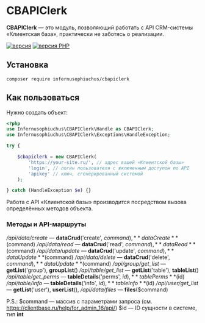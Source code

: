 # CBAPIClerk

**CBAPIClerk** — это модуль, позволяющий работать с API CRM-системы «Клиентская база», практически не заботясь о реализации.

[![версия](https://img.shields.io/badge/%D0%B2%D0%B5%D1%80%D1%81%D0%B8%D1%8F-1.0.0-blue "версия")](htthttps://img.shields.io/badge/%D0%B2%D0%B5%D1%80%D1%81%D0%B8%D1%8F-1.0.0-bluep:// "версия") [![версия PHP](https://img.shields.io/badge/PHP-7.3%2B-blue "версия PHP")](httphttps://img.shields.io/badge/PHP-7.3%2B-blue:// "версия PHP")

## Установка

`composer require infernusophiuchus/cbapiclerk`

## Как пользоваться

Нужно создать объект:

```php
<?php
use Infernusophiuchus\CBAPIClerk\Handle as CBAPIClerk;
use Infernusophiuchus\CBAPIClerk\Exceptions\HandleException;

try {

	$cbapiclerk = new CBAPIClerk(
		'https://your-site.ru/', // адрес вашей «Клиентской базы»
		'login', // логин пользователя с включенным доступом по API
		'apikey' // ключ, сгенерированный системой
	);

} catch (HandleException $e) {}

```

Работа с API «Клиентской базы» производится посредством вызова определённых методов объекта.

### Методы и API-маршруты

_/api/data/create_ — **dataCrud**('create', $command), **dataCreate**($command)
_/api/data/read_ — **dataCrud**('read', $command), **dataRead**($command)
_/api/data/update_ — **dataCrud**('update', $command), **dataUpdate**($command)
_/api/data/delete_ — **dataCrud**('delete', $command), **dataUpdate**($command)
_/api/group/get_list_ — **getList**('group'), **groupList**()
_/api/table/get_list_ — **getList**('table'), **tableList**()
_/api/table/get_perms_ — **tableDetails**('perms', $id), **tablePerms**($id)
_/api/table/info_ — **tableDetails**('info', $id), **tableInfo**($id)
_/api/user/get_list_ — **getList**('user'), **userList**(),
_/api/data/files_ — **files**($command)

P.S.:
$command — массив с параметрами запроса (см. https://clientbase.ru/help/for_admin_16/api/)
$id — ID сущности в системе, тип **int**
